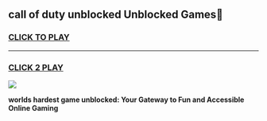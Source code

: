 
## call of duty unblocked Unblocked Games👋
<h3>
<a href="https://premium.freeplayer.one?title=call_of_duty_unblocked&ref=16F">CLICK TO PLAY</a></h3>
<hr>

<h3>
<a href="https://premium.freeplayer.one?title=call_of_duty_unblocked&ref=16F">CLICK 2 PLAY</a>
  
</h3>

<a href="https://premium.freeplayer.one?title=call_of_duty_unblocked&ref=16F/"><img src="https://clearcache.store/games.png"></a>


**worlds hardest game unblocked: Your Gateway to Fun and Accessible Online Gaming**
